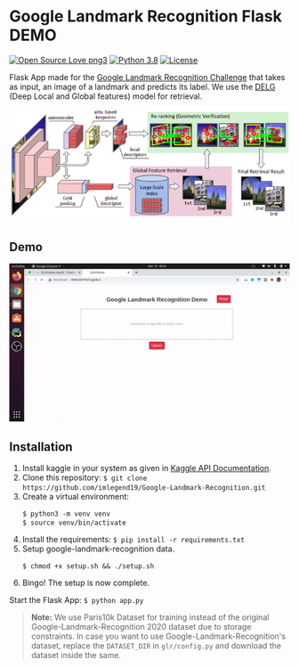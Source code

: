 # Google Landmark Recognition Flask DEMO

[![Open Source Love png3](https://badges.frapsoft.com/os/v3/open-source.png?v=103)](https://github.com/ellerbrock/open-source-badges/) 
[![Python 3.8](https://img.shields.io/badge/python-3.8-blue.svg)](https://www.python.org/downloads/release/python-380/) 
[![License](https://img.shields.io/badge/License-MIT-orange.svg)](https://opensource.org/licenses/MIT) 

Flask App made for the [Google Landmark Recognition Challenge](https://www.kaggle.com/c/landmark-recognition-2020) that takes as input, an image of a landmark and predicts its label. We use the [DELG](https://arxiv.org/abs/2001.05027) (Deep Local and Global features) model for retrieval. 

![model](assets/model.png)

## Demo

![GLR - Animated gif demo](assets/glr-demo.gif)

## Installation

 1. Install kaggle in your system as given in [Kaggle API Documentation](https://www.kaggle.com/docs/api).
 2. Clone this repository: `$ git clone https://github.com/imlegend19/Google-Landmark-Recognition.git`  
 3. Create a virtual environment: 
     ```
     $ python3 -m venv venv
     $ source venv/bin/activate
     ``` 
 4. Install the requirements: `$ pip install -r requirements.txt`
 5. Setup google-landmark-recognition data.
    ```
    $ chmod +x setup.sh && ./setup.sh
    ```
 6. Bingo! The setup is now complete.

Start the Flask App: `$ python app.py`

> **Note:**
> We use Paris10k Dataset for training instead of the original Google-Landmark-Recognition 2020 dataset due to storage 
> constraints. In case you want to use Google-Landmark-Recognition's dataset, replace the `DATASET_DIR` in 
> `glr/config.py` and download the dataset inside the same.

